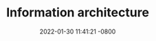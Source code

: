 ---
title: Information architecture
date:   2022-01-30 11:41:21 -0800
authors: [ patriciamcphee ]
categories: creative writing
tags: [ creative writing, technical writing ] 
---